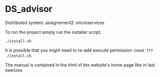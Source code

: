 # DS_advisor
 Distributed system: assignement2: microservices

To run the project simply run the installer script.
```
./install.sh
```
It is possible that you might need to re-add execute permission ``chmod 777 ./install.sh``.

The manual is contained in the html of the website's home page like in last exercise.